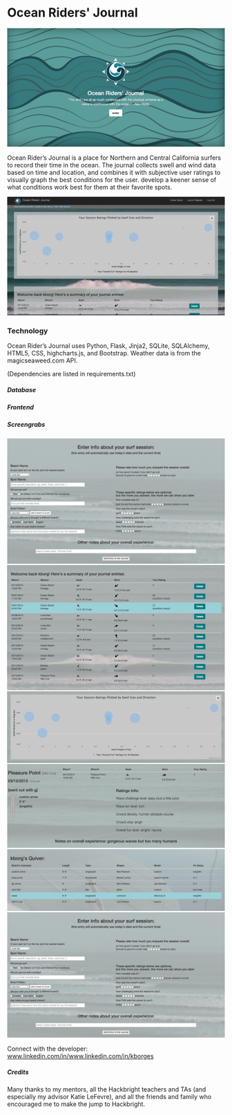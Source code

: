 Ocean Riders' Journal
===========

![CoverPage](https://raw.githubusercontent.com/kb0rg/hb_project/master/screengrabs/sg01_cover.png)

Ocean Rider’s Journal is a place for Northern and Central California surfers to record their time in the ocean. The journal collects swell and wind data based on time and location, and combines it with subjective user ratings to visually graph the best conditions for the user. develop a keener sense of what conditions work best for them at their favorite spots.

![JournalEntriesSummaryPageExample](https://raw.githubusercontent.com/kb0rg/hb_project/master/screengrabs/sg02_summary.png)

### Technology

Ocean Rider’s Journal uses Python, Flask, Jinja2, SQLite, SQLAlchemy, HTML5, CSS, highcharts.js, and Bootstrap.
Weather data is from the magicseaweed.com API.

(Dependencies are listed in requirements.txt)


##### Database

##### Frontend

##### Screengrabs

![JournalAddEntryExample](https://raw.githubusercontent.com/kb0rg/hb_project/master/screengrabs/sg04_add.png)
![JournalEntriesSummaryTableExample](https://raw.githubusercontent.com/kb0rg/hb_project/master/screengrabs/sg02b_summary.png)
![JournalEntriesSummaryChartExample](https://raw.githubusercontent.com/kb0rg/hb_project/master/screengrabs/sg02c_summaryChart.png)
![JournalEntryDetailsExample](https://raw.githubusercontent.com/kb0rg/hb_project/master/screengrabs/sg03_details.png)
![QuiverBoardListExample](https://raw.githubusercontent.com/kb0rg/hb_project/master/screengrabs/sg06_quiverList.png)
![QuiverAddBoardExample](https://raw.githubusercontent.com/kb0rg/hb_project/master/screengrabs/sg04_add.png)


Connect with the developer: www.linkedin.com/in/www.linkedin.com/in/kborges

##### Credits

Many thanks to my mentors, all the Hackbright teachers and TAs (and especially my advisor Katie LeFevre), and all the friends and family who encouraged me to make the jump to Hackbright. 
